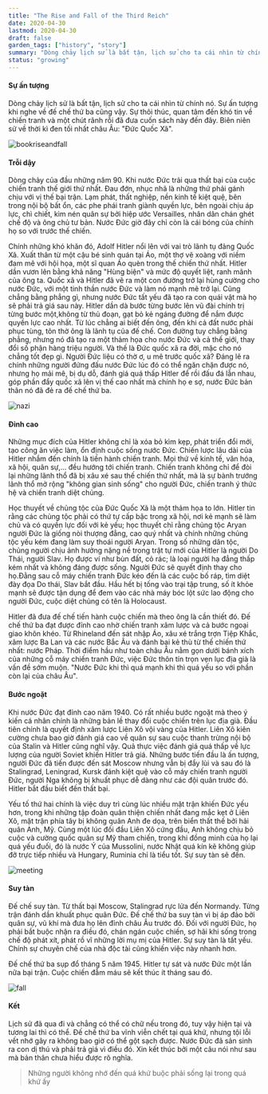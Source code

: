 ```yaml
---
title: "The Rise and Fall of the Third Reich"
date: 2020-04-30
lastmod: 2020-04-30
draft: false
garden_tags: ["history", "story"]
summary: "Dòng chảy lịch sử là bất tận, lịch sử cho ta cái nhìn từ chính nó. Sự ấn tượng khi nghe về đế chế thứ ba cũng vậy"
status: "growing"
---
```


#### Sự ấn tượng

Dòng chảy lịch sử là bất tận, lịch sử cho ta cái nhìn từ chính nó. Sự ấn tượng khi nghe về đế chế thứ ba cũng vậy.
Sự thôi thúc, quan tâm đến khó tin về chiến tranh và một chút rãnh rỗi đã đưa cuốn sách này đến đây. Biên niên sử về thời kì đen tối nhất châu Âu: "Đức Quốc Xã". 


![bookriseandfall](https://redpillaction.files.wordpress.com/2019/04/image-1-1.jpg?w=863&h=0&crop=1 "The rise and fall of the third reich")


#### Trỗi dậy


Dòng chảy của đầu những năm 90. Khi nước Đức trải qua thất bại của cuộc chiến tranh thế giới thứ nhất. Đau đớn, nhục nhã là những thứ phải gánh chịu với vị thế bại trận. Lạm phát, thất nghiệp, nền kinh tế kiệt quệ, bên trong nội bộ bất ổn, các phe phái tranh giành quyền lực, bên ngoài chịu áp lực, chì chiết, kìm nén quân sự bởi hiệp ước Versailles, nhân dân chán ghét chế độ và ông chủ tư bản. Nước Đức giờ đây chỉ còn là cái bóng của chính họ so với trước thế chiến. 


Chính những khó khăn đó, Adolf Hitler nổi lên với vai trò lãnh tụ đảng Quốc Xã. Xuất thân từ một cậu bé sinh quán tại Áo, một thợ vẽ xoàng với niềm đam mê với hội họa, một sĩ quan Áo quèn trong thế chiến thứ nhất. Hitler dần vươn lên bằng khả năng "Hùng biện" và mức độ quyết liệt, ranh mãnh của ông ta. Quốc xã và Hitler đã vẽ ra một con đường trở lại hùng cường cho nước Đức, với một tinh thần nước Đức và làm nó mạnh mẽ trở lại. Cũng chẳng bằng phẳng gì, nhưng nước Đức tất yếu đã tạo ra con quái vật mà họ sẽ phải trả giá sau này. Hitler dần dà bước từng bước lên vũ đài chính trị từng bước một,không từ thủ đoạn, gạt bỏ kẻ ngáng đường để nắm được quyền lực cao nhất. Từ lúc chẳng ai biết đến ông, đến khi cả đất nước phải phục tùng, tôn thờ ông là lãnh tụ của đế chế. Con đường tuy chẳng bằng phẳng, nhưng nó đã tạo ra một thảm họa cho nước Đức và cả thế giới, thay đổi số phận hàng triệu người. Và thế là Đức quốc xã ra đời, mặc cho nó chẳng tốt đẹp gì. Người Đức liệu có thờ ơ, u mê trước quốc xã? Đáng lẽ ra chính những người đứng đấu nước Đức lúc đó có thể ngăn chặn được nó, nhưng họ mải mê, bị dụ dỗ, đánh giá quá thấp Hitler để rồi đấu đá lẫn nhau, góp phần đẩy quốc xã lên vị thế cao nhất mà chính họ e sợ, nước Đức bản thân nó đã đẻ ra đế chế thứ ba. 

![nazi](https://fplct.librarymarket.com/sites/default/files/2019-03/nazi.jpg "Risethirdreich")



#### Đỉnh cao

Những mục đích của Hitler không chỉ là xóa bỏ kìm kẹp, phát triển đổi mới, tạo công ăn việc làm, ổn định cuộc sống nước Đức. Chiến lược lâu dài của Hitler nhắm đến chính là tiến hành chiến tranh. Mọi thứ về kinh tế, văn hóa, xã hội, quân sự,... đều hướng tới chiến tranh. Chiến tranh không chỉ để đòi lại những lãnh thổ đã bị xâu xé sau thế chiến thứ nhất, mà là sự bành trướng lãnh thổ mở rộng "không gian sinh sống" cho người Đức,  chiến tranh ý thức hệ và chiến tranh diệt chủng.

Học thuyết về chủng tộc của Đức Quốc Xã là một thảm họa to lớn. Hitler tin rằng các chủng tộc phải có thứ tự cấp bậc trong xã hội, nơi kẻ mạnh sẽ làm chủ và có quyền lực đối với kẻ yếu; học thuyết chỉ rằng chủng tộc Aryan người Đức là giống nòi thượng đẳng, cao quý nhất và chính những chủng tộc yếu kém đang làm suy thoái người Aryan. Trong số những dân tộc, chủng người chịu ảnh hưởng nặng nề trong trật tự mới của Hitler là người Do Thái, người Slav. Họ được ví như bùn đất, cỏ rác; là loại người hạ đẳng thấp kém nhất và không đáng được sống. Người Đức sẽ quyết định thay cho họ.Đằng sau cỗ máy chiến tranh Đức kéo đến là các cuộc bố ráp, tìm diệt đày đọa Do thái, Slav bắt đầu. Hầu hết bị tống vào trại tập trung, số ít khỏe mạnh sẽ được tận dụng để đem vào các nhà máy bóc lột sức lao động cho người Đức, cuộc diệt chủng có tên là Holocaust.


Hitler đã đưa đế chế tiến hành cuộc chiến mà theo ông là cần thiết đó. Đế chế thứ ba đạt được đỉnh cao nhờ chiến tranh xâm lược và cả bước ngoại giao khôn khéo. Từ Rhineland đến sát nhập Áo, xâu xé trắng trợn Tiệp Khắc, xâm lược Ba Lan và các nước Bắc Âu và đánh bại kẻ thù từ thế chiến thứ nhất: nước Pháp. Thời điểm hầu như toàn châu Âu nằm gọn dưới bánh xích của những cỗ máy chiến tranh Đức, việc Đức thôn tín trọn vẹn lục địa già là vấn đề sớm muộn. "Nước Đức khi thì quá mạnh khi thì quá yếu so với phần còn lại của châu Âu".  


#### Bước ngoặt


Khi nước Đức đạt đỉnh cao năm 1940. Có rất nhiều bước ngoặt mà theo ý kiến cá nhân chính là những bản lề thay đổi cuộc chiến trên lục địa già. Đầu tiên chính là quyết định xâm lược Liên Xô vội vàng của Hitler. Liên Xô kiên cường chưa bao giờ đánh giá cao về quân sự sau cuộc thanh trừng nội bộ của Stalin và Hitler cũng nghĩ vậy. Quả thực việc đánh giá quá thấp về lực lượng của người Soviet khiến Hitler trả giá. Những bước tiến đầu là ấn tượng, người Đức đã tiến được đến sát Moscow nhưng vẫn bị đẩy lùi và sau đó là Stalingrad, Leningrad, Kursk đánh kiệt quệ vào cỗ máy chiến tranh người Đức, người Nga không bị khuất phục dễ dàng như các đội quân trước đó. Hitler bắt đầu biết đến thất bại. 



Yếu tố thứ hai chính là việc duy trì cùng lúc nhiều mặt trận khiến Đức yếu hơn, trong khi những tập đoàn quân thiện chiến nhất đang mắc kẹt ở Liên Xô, mặt trận phía tây bị không quân Anh đe dọa, trên biển thất thế bởi hải quân Anh, Mỹ. Cùng một lúc đối đầu Liên Xô cứng đầu, Anh không chịu bỏ cuộc và cường quốc quân sự Mỹ tham chiến, trong khi đồng minh của họ lại quá yếu đuối, đó là nước Ý của Mussolini, nước Nhật quá kín kẽ không giúp đỡ trực tiếp nhiều và Hungary, Ruminia chỉ là tiểu tốt. Sự suy tàn sẽ đến. 

![meeting]( https://aventurasnahistoria.uol.com.br/media/_versions/legacy/2019/02/01/capa_yalta_conference_widelg.jpeg "meetingofrba")




#### Suy tàn


Đế chế suy tàn. Từ thất bại Moscow, Stalingrad rực lửa đến Normandy. Từng trận đánh dần khuất phục quân Đức. Đế chế thứ ba suy tàn vì bị áp đảo bởi quân sự, vũ khí mà đưa họ lên đỉnh châu Âu trước đó. Đối với người Đức, họ phải bắt buộc nhận ra điều đó, chán ngán cuộc chiến, sợ hãi khi sống trong chế độ phát xít, phát rồ vĩ những lời mụ mị của Hitler. Sự suy tàn là tất yếu. Chính sự chuyên chế của nhà độc tài cũng khiến việc này nhanh hơn.


Đế chế thứ ba sụp đổ tháng 5 năm 1945. Hitler tự sát và nước Đức một lần nữa bại trận. Cuộc chiến đẫm máu sẽ kết thúc ít tháng sau đó. 

![fall]( https://www.warlordgames.com/wp-content/uploads/2014/05/Soviet-tanksd-advance-through-shattered-berlin-streets.jpg "fallthirdreich")





#### Kết 


Lịch sử đã qua đi và chẳng có thể có chữ nếu trong đó, tuy vậy hiện tại và tương lai thì có thể. Đế chế thứ ba vĩnh viễn chết tại quá khứ, nhưng tội lỗi vết nhớ gây ra không bao giờ có thể gột sạch được. Nước Đức đã sản sinh ra con dị thú và phải trả giá vì điều đó. Xin kết thúc bởi một câu nói như sau mà bản thân chưa hiểu được rõ nghĩa.

>  Những người không nhớ đến quá khứ buộc phải sống lại trong quá khứ ấy











